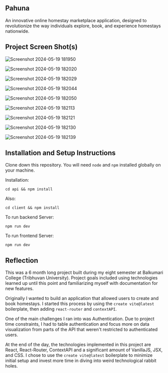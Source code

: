 ## Pahuna

An innovative online homestay marketplace application, designed to revolutionize the
way individuals explore, book, and experience homestays nationwide.


## Project Screen Shot(s)

![Screenshot 2024-05-19 181950](https://github.com/prabinbastakoti/Pahuna/assets/101822704/71d25d07-2390-4e38-9ff5-7a73c7be8b8c)

![Screenshot 2024-05-19 182020](https://github.com/prabinbastakoti/Pahuna/assets/101822704/28b8b8d0-e504-402b-831c-a1ad0ea63a9d)

![Screenshot 2024-05-19 182029](https://github.com/prabinbastakoti/Pahuna/assets/101822704/487a2410-8ac1-4501-90d5-d1e5ddb346d8)

![Screenshot 2024-05-19 182044](https://github.com/prabinbastakoti/Pahuna/assets/101822704/bf6b6db7-bd1b-409c-8910-3307c36b5935)

![Screenshot 2024-05-19 182050](https://github.com/prabinbastakoti/Pahuna/assets/101822704/904e686b-3411-4a40-bc80-f3f30fa35431)

![Screenshot 2024-05-19 182113](https://github.com/prabinbastakoti/Pahuna/assets/101822704/61413eda-3ecd-4dec-81bd-03112673ae9e)

![Screenshot 2024-05-19 182121](https://github.com/prabinbastakoti/Pahuna/assets/101822704/b4b5a765-8b61-4361-8386-2896567294f5)

![Screenshot 2024-05-19 182130](https://github.com/prabinbastakoti/Pahuna/assets/101822704/776ddbd5-4d5c-4bbc-9b59-af4da86004e2)

![Screenshot 2024-05-19 182139](https://github.com/prabinbastakoti/Pahuna/assets/101822704/faf2d14c-d3af-4973-b131-c0ab12989be7)

## Installation and Setup Instructions

Clone down this repository. You will need `node` and `npm` installed globally on your machine.  

Installation:

`cd api && npm install`

Also: 

`cd client && npm install`

To run backend Server:

`npm run dev`

To run frontend Server:

`npm run dev`  


## Reflection

This was a 6 month long project built during my eight semester at Balkumari College (Tribhuvan University). Project goals included using technologies learned up until this point and familiarizing myself with documentation for new features.  

Originally I wanted to build an application that allowed users to create and book homestays. I started this process by using the `create vite@latest` boilerplate, then adding `react-router` and `contextAPI`.  

One of the main challenges I ran into was Authentication. Due to project time constraints, I had to table authentication and focus more on data visualization from parts of the API that weren't restricted to authenticated users.

At the end of the day, the technologies implemented in this project are React, React-Router, ContextAPI and a significant amount of VanillaJS, JSX, and CSS. I chose to use the `create vite@latest` boilerplate to minimize initial setup and invest more time in diving into weird technological rabbit holes.
